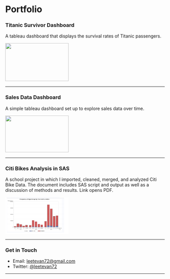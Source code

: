 # Portfolio


    
### Titanic Survivor Dashboard
A tableau dashboard that displays the survival rates of Titanic passengers.

<a href="https://public.tableau.com/profile/leetevan72#!/vizhome/titanicsurvival_15739544718620/Dashboard1"
target="_blank">
<img src="https://github.com/leetevan72/leetevan72.github.io/blob/master/images/screengrabimg.PNG?raw=true" height = "120" width = "200"/>
 </a>
 
---

### Sales Data Dashboard
A simple tableau dashboard set up to explore sales data over time.

<a href="https://public.tableau.com/profile/leetevan72#!/vizhome/SalesDashboard_15740082320880/Dashboard1"
target="_blank">
<img src="https://github.com/leetevan72/leetevan72.github.io/blob/master/images/salesdataimg.png?raw=true" height = "116" width = "200"/>
</a>

---  

### Citi Bikes Analysis in SAS
A school project in which I imported, cleaned, merged, and analyzed Citi Bike Data. The document includes SAS script and output as well as a discussion of methods and results. Link opens PDF.

<a href="pdf/Module7FinalProject-converted.pdf"
target="_blank">
<img src="images/sasSnap.PNG" height = "116" width = "200"/>
</a>

---

### Get in Touch

- Email: leetevan72@gmail.com
- Twitter: <a href="https://twitter.com/leetevan72">@leetevan72</a> 

---




